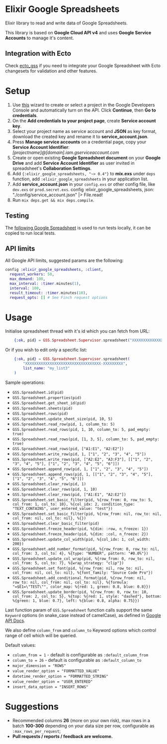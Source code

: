# Elixir Google Spreadsheets
Elixir library to read and write data of Google Spreadsheets.

This library is based on __Google Cloud API v4__ and uses __Google Service Accounts__ to manage it's content.

## Integration with Ecto
Check [ecto_gss](https://github.com/Voronchuk/ecto_gss) if you need to integrate your Google Spreadsheet with Ecto changesets for validation and other features.

# Setup
1. Use [this](https://console.developers.google.com/start/api?id=sheets.googleapis.com) wizard to create or select a project in the Google Developers Console and automatically turn on the API. Click __Continue__, then __Go to credentials__.
2. On the __Add credentials to your project page__, create __Service account key__.
3. Select your project name as service account and __JSON__ as key format, download the created key and rename it to __service_account.json__.
4. Press __Manage service accounts__ on a credential page, copy your __Service Account Identifier__: _[projectname]@[domain].iam.gserviceaccount.com_
5. Create or open existing __Google Spreadsheet document__ on your __Google Drive__ and add __Service Account Identifier__ as user invited in spreadsheet's __Collaboration Settings__.
6. Add `{:elixir_google_spreadsheets, "~> 0.4"}` to __mix.exs__ under `deps` function, add `:elixir_google_spreadsheets` in your application list.
7. Add __service_account.json__ in your `config.exs` or other config file, like `dev.exs` or `prod.secret.exs`.
    config :elixir_google_spreadsheets,
        json: "./config/service_account.json" |> File.read!
8. Run `mix deps.get && mix deps.compile`.

## Testing
The [following Google Spreadsheet](https://docs.google.com/spreadsheets/d/1h85keViqbRzgTN245gEw5s9roxpaUtT7i-mNXQtT8qQ/edit?usp=sharing) is used to run tests locally, it can be copied to run local tests.

## API limits
All Google API limits, suggested params are the following:

```elixir
config :elixir_google_spreadsheets, :client,
  request_workers: 50,
  max_demand: 100,
  max_interval: :timer.minutes(1),
  interval: 100,
  result_timeout: :timer.minutes(10),
  request_opts: [] # See Finch request options
```

# Usage
Initialise spreadsheet thread with it's id which you can fetch from URL:

```elixir
    {:ok, pid} = GSS.Spreadsheet.Supervisor.spreadsheet("XXXXXXXXXXXXXXXXXXXXXXXXXXXXXXXXXX-XXXXXXXXX")
```

Or if you wish to edit only a specific list:

```elixir
    {:ok, pid} = GSS.Spreadsheet.Supervisor.spreadsheet(
        "XXXXXXXXXXXXXXXXXXXXXXXXXXXXXXXXXX-XXXXXXXXX",
        list_name: "my_list3"
    )
```

Sample operations:

* `GSS.Spreadsheet.id(pid)`
* `GSS.Spreadsheet.properties(pid)`
* `GSS.Spreadsheet.get_sheet_id(pid)`
* `GSS.Spreadsheet.sheets(pid)`
* `GSS.Spreadsheet.rows(pid)`
* `GSS.Spreadsheet.update_sheet_size(pid, 10, 5)`
* `GSS.Spreadsheet.read_row(pid, 1, column_to: 5)`
* `GSS.Spreadsheet.read_rows(pid, 1, 10, column_to: 5, pad_empty: true)`
* `GSS.Spreadsheet.read_rows(pid, [1, 3, 5], column_to: 5, pad_empty: true)`
* `GSS.Spreadsheet.read_rows(pid, ["A1:E1", "A2:E2"])`
* `GSS.Spreadsheet.write_row(pid, 1, ["1", "2", "3", "4", "5"])`
* `GSS.Spreadsheet.write_rows(pid, ["A2:E2", "A3:F3"], [["1", "2", "3", "4", "5"], ["1", "2", "3", "4", "5", "6"]])`
* `GSS.Spreadsheet.append_row(pid, 1, ["1", "2", "3", "4", "5"])`
* `GSS.Spreadsheet.append_rows(pid, 1, [["1", "2", "3", "4", "5"], ["1", "2", "3", "4", "5", "6"]])`
* `GSS.Spreadsheet.clear_row(pid, 1)`
* `GSS.Spreadsheet.clear_rows(pid, 1, 10)`
* `GSS.Spreadsheet.clear_rows(pid, ["A1:E1", "A2:E2"])`
* `GSS.Spreadsheet.set_basic_filter(pid, %{row_from: 0, row_to: 5, col_from: 1, col_to: 10}, %{col_idx: 2, condition_type: "TEXT_CONTAINS", user_entered_value: "test"})`
* `GSS.Spreadsheet.set_basic_filter(pid, %{row_from: nil, row_to: nil, col_from: nil, col_to: nil}, %{})`
* `GSS.Spreadsheet.clear_basic_filter(pid)`
* `GSS.Spreadsheet.freeze_header(pid, %{dim: :row, n_freeze: 1})`
* `GSS.Spreadsheet.freeze_header(pid, %{dim: :col, n_freeze: 2})`
* `GSS.Spreadsheet.update_col_width(pid, %{col_idx: 1, col_width: 200})`
* `GSS.Spreadsheet.add_number_format(pid, %{row_from: 0, row_to: nil, col_from: 3, col_to: 4}, %{type: "NUMBER", pattern: "#0.0%"})`
* `GSS.Spreadsheet.update_col_wrap(pid, %{row_from: 0, row_to: nil, col_from: 5, col_to: 7}, %{wrap_strategy: "clip"})`
* `GSS.Spreadsheet.set_font(pid, %{row_from: nil, row_to: nil, col_from: nil, col_to: nil}, %{font_family: "Source Code Pro"})`
* `GSS.Spreadsheet.add_conditional_format(pid, %{row_from: nil, row_to: nil, col_from: nil, col_to: nil}, %{formula: "=$E1=\"TEST\"", color_map: %{red: 1, green: 0.8, blue: 0.8}})`
* `GSS.Spreadsheet.update_border(pid, %{row_from: 0, row_to: 10, col_from: 2, col_to: 5}, %{top: %{red: 1, style: "dashed"}, bottom: %{green: 1, blue: 0.7}, left: %{blue: 0.8, alpha: 0.75}})`

Last function param of `GSS.Spreadsheet` function calls support the same `Keyword` options (in snake_case instead of camelCase), as defined in [Google API Docs](https://developers.google.com/sheets/reference/rest/v4/spreadsheets.values).

We also define `column_from` and `column_to` Keyword options which control range of cell which will be queried.

Default values:
* `column_from = 1` - default is configurable as `:default_column_from`
* `column_to = 26` - default is configurable as `:default_column_to`
* `major_dimension = "ROWS"`
* `value_render_option = "FORMATTED_VALUE"`
* `datetime_render_option = "FORMATTED_STRING"`
* `value_render_option = "USER_ENTERED"`
* `insert_data_option = "INSERT_ROWS"`

# Suggestions
* Recommended columns __26__ (more on your own risk), max rows in a batch __100-300__ depending on your data size per row, configurable as `:max_rows_per_request`;
* __Pull requests / reports / feedback are welcome.__
